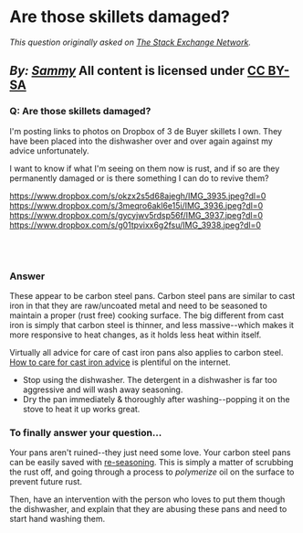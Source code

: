 # Are those skillets damaged?

_This question originally asked on [The Stack Exchange Network](https://cooking.stackexchange.com/q/109822)._

_By: [Sammy](https://cooking.stackexchange.com/u/84957)_
All content is licensed under [CC BY-SA](https://creativecommons.org/licenses/by-sa/4.0/)
<br>
--------------------------------------------
### Q: Are those skillets damaged?
<p>I'm posting links to photos on Dropbox of 3 de Buyer skillets I own. They have been placed into the dishwasher over and over again against my advice unfortunately.</p>
<p>I want to know if what I'm seeing on them now is rust, and if so are they permanently damaged or is there something I can do to revive them?</p>
<p><a href="https://www.dropbox.com/s/okzx2s5d68ajegh/IMG_3935.jpeg?dl=0" rel="nofollow noreferrer">https://www.dropbox.com/s/okzx2s5d68ajegh/IMG_3935.jpeg?dl=0</a>
<a href="https://www.dropbox.com/s/3meqro6akl6e15i/IMG_3936.jpeg?dl=0" rel="nofollow noreferrer">https://www.dropbox.com/s/3meqro6akl6e15i/IMG_3936.jpeg?dl=0</a>
<a href="https://www.dropbox.com/s/gycyjwv5rdsp56f/IMG_3937.jpeg?dl=0" rel="nofollow noreferrer">https://www.dropbox.com/s/gycyjwv5rdsp56f/IMG_3937.jpeg?dl=0</a>
<a href="https://www.dropbox.com/s/g01tpvixx6g2fsu/IMG_3938.jpeg?dl=0" rel="nofollow noreferrer">https://www.dropbox.com/s/g01tpvixx6g2fsu/IMG_3938.jpeg?dl=0</a></p>

<br><br>
### Answer 
<p>These appear to be carbon steel pans. Carbon steel pans are similar to cast iron in that they are raw/uncoated metal and need to be seasoned to maintain a proper (rust free) cooking surface. The big different from cast iron is simply that carbon steel is thinner, and less massive--which makes it more responsive to heat changes, as it holds less heat within itself.</p>
<p>Virtually all advice for care of cast iron pans also applies to carbon steel. <a href="https://www.seriouseats.com/2010/06/how-to-buy-season-clean-maintain-cast-iron-pans.html" rel="nofollow noreferrer">How to care for cast iron advice</a> is plentiful on the internet.</p>
<ul>
<li>Stop using the dishwasher. The detergent in a dishwasher is far too aggressive and will wash away seasoning.</li>
<li>Dry the pan immediately &amp; thoroughly after washing--popping it on the stove to heat it up works great.</li>
</ul>
<h3>To finally answer your question...</h3>
<p>Your pans aren't ruined--they just need some love. Your carbon steel pans can be easily saved with <a href="https://cooking.stackexchange.com/q/641/45339">re-seasoning</a>. This is simply a matter of scrubbing the rust off, and going through a process to <em>polymerize</em> oil on the surface to prevent future rust.</p>
<p>Then, have an intervention with the person who loves to put them though the dishwasher, and explain that they are abusing these pans and need to start hand washing them.</p>


